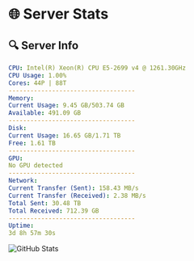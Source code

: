 # 🌐 Server Stats
## 🔍 Server Info
```yaml
CPU: Intel(R) Xeon(R) CPU E5-2699 v4 @ 1261.30GHz
CPU Usage: 1.00%
Cores: 44P | 88T
-----------------------------------
Memory:
Current Usage: 9.45 GB/503.74 GB
Available: 491.09 GB
-----------------------------------
Disk:
Current Usage: 16.65 GB/1.71 TB
Free: 1.61 TB
-----------------------------------
GPU:
No GPU detected
-----------------------------------
Network:
Current Transfer (Sent): 158.43 MB/s
Current Transfer (Received): 2.38 MB/s
Total Sent: 30.48 TB
Total Received: 712.39 GB
-----------------------------------
Uptime:
3d 8h 57m 30s
```
![GitHub Stats](https://img.shields.io/badge/Updated-2025-02-11_07:40:48-blue)